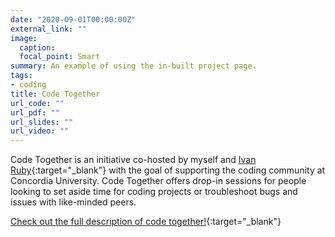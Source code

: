 ```yaml
---
date: "2020-09-01T00:00:00Z"
external_link: ""
image:
  caption: 
  focal_point: Smart
summary: An example of using the in-built project page.
tags:
- coding
title: Code Together
url_code: ""
url_pdf: ""
url_slides: ""
url_video: ""
---
```


Code Together is an initiative co-hosted by myself and [Ivan Ruby](https://twitter.com/rubyivan){:target="_blank"} with the goal of supporting the coding community at Concordia University. Code Together offers drop-in sessions for people looking to set aside time for coding projects or troubleshoot bugs and issues with like-minded peers.

[Check out the full description of code together!](https://www.concordia.ca/students/gradproskills/events/code-together.html){:target="_blank"}
